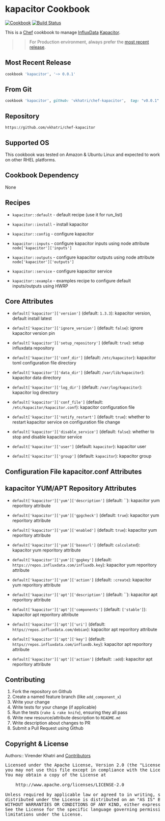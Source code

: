 kapacitor Cookbook
================

[![Cookbook](https://img.shields.io/github/tag/vkhatri/chef-kapacitor.svg)](https://github.com/vkhatri/chef-kapacitor) [![Build Status](https://travis-ci.org/vkhatri/chef-kapacitor.svg?branch=master)](https://travis-ci.org/vkhatri/chef-kapacitor)


This is a [Chef] cookbook to manage [InfluxData] [Kapacitor].


>> For Production environment, always prefer the [most recent release](https://supermarket.chef.io/cookbooks/kapacitor).


## Most Recent Release

```ruby
cookbook 'kapacitor', '~> 0.0.1'
```

## From Git

```ruby
cookbook 'kapacitor', github: 'vkhatri/chef-kapacitor',  tag: "v0.0.1"
```

## Repository

```
https://github.com/vkhatri/chef-kapacitor
```

## Supported OS

This cookbook was tested on Amazon & Ubuntu Linux and expected to work on other RHEL platforms.



## Cookbook Dependency

None


## Recipes

- `kapacitor::default` - default recipe (use it for run_list)

- `kapacitor::install` - install kapacitor

- `kapacitor::config` - configure kapacitor

- `kapacitor::inputs` - configure kapacitor inputs using node attribute `node['kapacitor']['inputs']`

- `kapacitor::outputs` - configure kapacitor outputs using node attribute `node['kapacitor']['outputs']`

- `kapacitor::service` - configure kapacitor service

- `kapacitor::example` - examples recipe to configure default inputs/outputs using HWRP


## Core Attributes


* `default['kapacitor']['version']` (default: `1.3.3`): kapacitor version, default install latest

* `default['kapacitor']['ignore_version']` (default: `false`): ignore kapacitor version pin

* `default['kapacitor']['setup_repository']` (default: `true`): setup influxdata repository

* `default['kapacitor']['conf_dir']` (default: `/etc/kapacitor`): kapacitor toml configuration file directory

* `default['kapacitor']['data_dir']` (default: `/var/lib/kapacitor`): kapacitor data directory

* `default['kapacitor']['log_dir']` (default: `/var/log/kapacitor`): kapacitor log directory

* `default['kapacitor']['conf_file']` (default: `/etc/kapacitor/kapacitor.conf`): kapacitor configuration file

* `default['kapacitor']['notify_restart']` (default: `true`): whether to restart kapacitor service on configuration file change

* `default['kapacitor']['disable_service']` (default: `false`): whether to stop and disable kapacitor service

* `default['kapacitor']['user']` (default: `kapacitor`): kapacitor user

* `default['kapacitor']['group']` (default: `kapacitor`): kapacitor group



## Configuration File kapacitor.conf Attributes


## kapacitor YUM/APT Repository Attributes

* `default['kapacitor']['yum']['description']` (default: ``): kapacitor yum reporitory attribute

* `default['kapacitor']['yum']['gpgcheck']` (default: `true`): kapacitor yum reporitory attribute

* `default['kapacitor']['yum']['enabled']` (default: `true`): kapacitor yum reporitory attribute

* `default['kapacitor']['yum']['baseurl']` (default: `calculated`): kapacitor yum reporitory attribute

* `default['kapacitor']['yum']['gpgkey']` (default: `https://repos.influxdata.com/influxdb.key`): kapacitor yum reporitory attribute

* `default['kapacitor']['yum']['action']` (default: `:create`): kapacitor yum reporitory attribute


* `default['kapacitor']['apt']['description']` (default: ``): kapacitor apt reporitory attribute

* `default['kapacitor']['apt']['components']` (default: `['stable']`): kapacitor apt reporitory attribute

* `default['kapacitor']['apt']['uri']` (default: `https//repos.influxdata.com/debian`): kapacitor apt reporitory attribute

* `default['kapacitor']['apt']['key']` (default: `https//repos.influxdata.com/influxdb.key`): kapacitor apt reporitory attribute

* `default['kapacitor']['apt']['action']` (default: `:add`): kapacitor apt reporitory attribute


## Contributing

1. Fork the repository on Github
2. Create a named feature branch (like `add_component_x`)
3. Write your change
4. Write tests for your change (if applicable)
5. Run the tests (`rake & rake knife`), ensuring they all pass
6. Write new resource/attribute description to `README.md`
7. Write description about changes to PR
8. Submit a Pull Request using Github


## Copyright & License

Authors:: Virender Khatri and [Contributors]

<pre>
Licensed under the Apache License, Version 2.0 (the "License");
you may not use this file except in compliance with the License.
You may obtain a copy of the License at

    http://www.apache.org/licenses/LICENSE-2.0

Unless required by applicable law or agreed to in writing, software
distributed under the License is distributed on an "AS IS" BASIS,
WITHOUT WARRANTIES OR CONDITIONS OF ANY KIND, either express or implied.
See the License for the specific language governing permissions and
limitations under the License.
</pre>


[Chef]: https://www.chef.io/
[Kapacitor]: https://docs.influxdata.com/kapacitor
[InfluxData]: https://influxdata.com/
[Contributors]: https://github.com/vkhatri/chef-kapacitor/graphs/contributors

